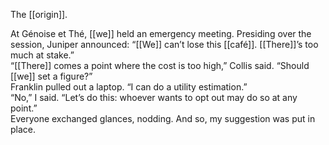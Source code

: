 The [[origin]].

At Génoise et Thé, [[we]] held an emergency meeting. Presiding over the session, Juniper announced: “[[We]] can’t lose this [[café]]. [[There]]’s too much at stake.”  
“[[There]] comes a point where the cost is too high,” Collis said. “Should [[we]] set a figure?”  
Franklin pulled out a laptop. “I can do a utility estimation.”  
“No,” I said. “Let’s do this: whoever wants to opt out may do so at any point.”  
Everyone exchanged glances, nodding. And so, my suggestion was put in place.